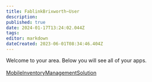 ```yaml
---
title: FablinkBrixworth~User
description: 
published: true
date: 2024-01-17T13:24:02.044Z
tags: 
editor: markdown
dateCreated: 2023-06-01T08:34:46.404Z
---
```


Welcome to your area. Below you will see all of your apps.<br><br>[MobileInventoryManagementSolution](/Apps/MIMS/MobileInventoryManagementSolution)<br>